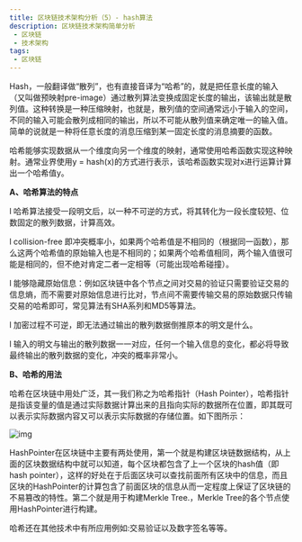 ```yaml
---
title: 区块链技术架构分析（5）- hash算法
description: 区块链技术架构简单分析
 - 区块链
 - 技术架构
tags:
 - 区块链
---
```




Hash，一般翻译做“散列”，也有直接音译为“哈希”的，就是把任意长度的输入（又叫做预映射pre-image）通过散列算法变换成固定长度的输出，该输出就是散列值。这种转换是一种压缩映射，也就是，散列值的空间通常远小于输入的空间，不同的输入可能会散列成相同的输出，所以不可能从散列值来确定唯一的输入值。简单的说就是一种将任意长度的消息压缩到某一固定长度的消息摘要的函数。

哈希能够实现数据从一个维度向另一个维度的映射，通常使用哈希函数实现这种映射。通常业界使用y = hash(x)的方式进行表示，该哈希函数实现对x进行运算计算出一个哈希值y。

**A、哈希算法的特点**

l 哈希算法接受一段明文后，以一种不可逆的方式，将其转化为一段长度较短、位数固定的散列数据，计算高效。

l collision-free 即冲突概率小，如果两个哈希值是不相同的（根据同一函数），那么这两个哈希值的原始输入也是不相同的；如果两个哈希值相同，两个输入值很可能是相同的，但不绝对肯定二者一定相等（可能出现哈希碰撞）。

l 能够隐藏原始信息：例如区块链中各个节点之间对交易的验证只需要验证交易的信息熵，而不需要对原始信息进行比对，节点间不需要传输交易的原始数据只传输交易的哈希即可，常见算法有SHA系列和MD5等算法。

l 加密过程不可逆，即无法通过输出的散列数据倒推原本的明文是什么。

l 输入的明文与输出的散列数据一一对应，任何一个输入信息的变化，都必将导致最终输出的散列数据的变化，冲突的概率非常小。

**B、哈希的用法**

哈希在区块链中用处广泛，其一我们称之为哈希指针（Hash Pointer），哈希指针是指该变量的值是通过实际数据计算出来的且指向实际的数据所在位置，即其既可以表示实际数据内容又可以表示实际数据的存储位置。如下图所示：

![img](https://mmbiz.qpic.cn/mmbiz_jpg/9ltY7SLLaAEtqSKydwN1Raak0mMcic08hCtEVowhAicgebQS49EsG9XWVx7wXKg3jXKWzA3SXticomzG5ftLFic5JQ/640?wx_fmt=jpeg&tp=webp&wxfrom=5&wx_lazy=1)

HashPointer在区块链中主要有两处使用，第一个就是构建区块链数据结构，从上面的区块数据结构中就可以知道，每个区块都包含了上一个区块的hash值（即hash pointer），这样的好处在于后面区块可以查找前面所有区块中的信息，而且区块的HashPointer的计算包含了前面区块的信息从而一定程度上保证了区块链的不易篡改的特性。第二个就是用于构建Merkle Tree.，Merkle Tree的各个节点使用HashPointer进行构建。

哈希还在其他技术中有所应用例如:交易验证以及数字签名等等。